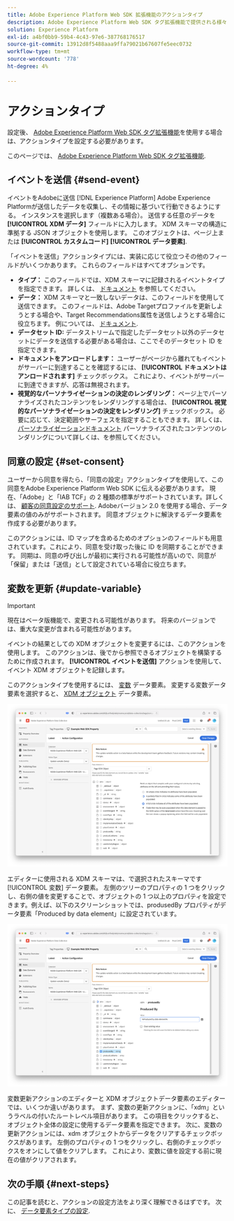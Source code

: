 ```yaml
---
title: Adobe Experience Platform Web SDK 拡張機能のアクションタイプ
description: Adobe Experience Platform Web SDK タグ拡張機能で提供される様々なアクションタイプについて説明します。
solution: Experience Platform
exl-id: a4bf0bb9-59b4-4c43-97e6-387768176517
source-git-commit: 13912d8f5488aaa9ffa79021b67607fe5eec0732
workflow-type: tm+mt
source-wordcount: '778'
ht-degree: 4%

---
```



# アクションタイプ

設定後、 [Adobe Experience Platform Web SDK タグ拡張機能](web-sdk-extension-configuration.md)を使用する場合は、アクションタイプを設定する必要があります。

このページでは、 [Adobe Experience Platform Web SDK タグ拡張機能](web-sdk-extension-configuration.md).

## イベントを送信 {#send-event}

イベントをAdobeに送信 [!DNL Experience Platform] Adobe Experience Platformが送信したデータを収集し、その情報に基づいて行動できるようにする。 インスタンスを選択します（複数ある場合）。 送信する任意のデータを **[!UICONTROL XDM データ]** フィールドに入力します。 XDM スキーマの構造に準拠する JSON オブジェクトを使用します。 このオブジェクトは、ページ上または **[!UICONTROL カスタムコード]** **[!UICONTROL データ要素]**.

「イベントを送信」アクションタイプには、実装に応じて役立つその他のフィールドがいくつかあります。 これらのフィールドはすべてオプションです。

- **タイプ：** このフィールドでは、XDM スキーマに記録されるイベントタイプを指定できます。 詳しくは、 [ドキュメント](https://experienceleague.adobe.com/docs/experience-platform/edge/fundamentals/tracking-events.html?lang=ja#using-the-sendbeacon-api) を参照してください。
- **データ：** XDM スキーマと一致しないデータは、このフィールドを使用して送信できます。 このフィールドは、Adobe Targetプロファイルを更新しようとする場合や、Target Recommendations属性を送信しようとする場合に役立ちます。 例については、 [ドキュメント](https://experienceleague.adobe.com/docs/experience-platform/edge/fundamentals/tracking-events.html?lang=ja).<!--- **Merge ID:** If you would like to specify a merge ID for your event, you can do so in this field. Please note that the solutions downstream are not able to merge your event data at this time. -->
- **データセット ID:** データストリームで指定したデータセット以外のデータセットにデータを送信する必要がある場合は、ここでそのデータセット ID を指定できます。
- **ドキュメントをアンロードします：** ユーザーがページから離れてもイベントがサーバーに到達することを確認するには、 **[!UICONTROL ドキュメントはアンロードされます]** チェックボックス。 これにより、イベントがサーバーに到達できますが、応答は無視されます。
- **視覚的なパーソナライゼーションの決定のレンダリング：** ページ上でパーソナライズされたコンテンツをレンダリングする場合は、 **[!UICONTROL 視覚的なパーソナライゼーションの決定をレンダリング]** チェックボックス。 必要に応じて、決定範囲やサーフェスを指定することもできます。 詳しくは、 [パーソナライゼーションドキュメント](../personalization/rendering-personalization-content.md#automatically-rendering-content) パーソナライズされたコンテンツのレンダリングについて詳しくは、を参照してください。

## 同意の設定 {#set-consent}

ユーザーから同意を得たら、「同意の設定」アクションタイプを使用して、この同意をAdobe Experience Platform Web SDK に伝える必要があります。 現在、「Adobe」と「IAB TCF」の 2 種類の標準がサポートされています。詳しくは、 [顧客の同意設定のサポート](../consent/supporting-consent.md). Adobeバージョン 2.0 を使用する場合、データ要素の値のみがサポートされます。 同意オブジェクトに解決するデータ要素を作成する必要があります。

このアクションには、ID マップを含めるためのオプションのフィールドも用意されています。これにより、同意を受け取った後に ID を同期することができます。 同期は、同意の呼び出しが最初に実行される可能性が高いので、同意が「保留」または「送信」として設定されている場合に役立ちます。

## 変数を更新 {#update-variable}

>[!IMPORTANT]
>
>現在はベータ版機能で、変更される可能性があります。 将来のバージョンでは、重大な変更が含まれる可能性があります。

イベントの結果としての XDM オブジェクトを変更するには、このアクションを使用します。 このアクションは、後でから参照できるオブジェクトを構築するために作成されます。 **[!UICONTROL イベントを送信]** アクションを使用して、イベント XDM オブジェクトを記録します。

このアクションタイプを使用するには、 [変数](data-element-types.md#variable) データ要素。 変更する変数データ要素を選択すると、 [XDM オブジェクト](data-element-types.md#xdm-object) データ要素。

![](./assets/update-variable.png)

エディターに使用される XDM スキーマは、で選択されたスキーマです [!UICONTROL 変数] データ要素。 左側のツリーのプロパティの 1 つをクリックし、右側の値を変更することで、オブジェクトの 1 つ以上のプロパティを設定できます。例えば、以下のスクリーンショットでは、produsedBy プロパティがデータ要素「Produced by data element」に設定されています。

![](./assets/update-variable-set-property.png)

変数更新アクションのエディターと XDM オブジェクトデータ要素のエディターでは、いくつか違いがあります。 まず、変数の更新アクションに、「xdm」というラベルの付いたルートレベル項目があります。 この項目をクリックすると、オブジェクト全体の設定に使用するデータ要素を指定できます。 次に、変数の更新アクションには、xdm オブジェクトからデータをクリアするチェックボックスがあります。 左側のプロパティの 1 つをクリックし、右側のチェックボックスをオンにして値をクリアします。 これにより、変数に値を設定する前に現在の値がクリアされます。

## 次の手順 {#next-steps}

この記事を読むと、アクションの設定方法をより深く理解できるはずです。 次に、 [データ要素タイプの設定](data-element-types.md).
